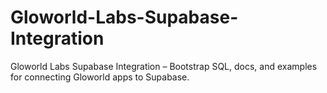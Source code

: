 # Gloworld-Labs-Supabase-Integration
Gloworld Labs Supabase Integration – Bootstrap SQL, docs, and examples for connecting Gloworld apps to Supabase.
